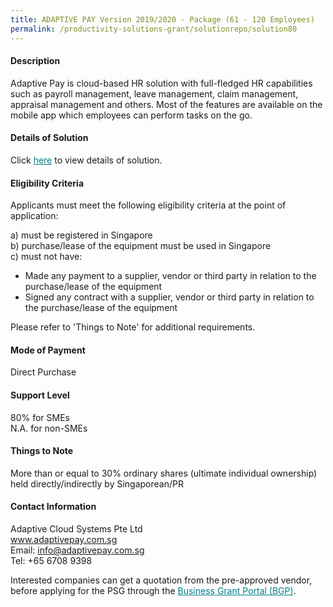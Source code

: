 ```yaml
---
title: ADAPTIVE PAY Version 2019/2020 - Package (61 - 120 Employees)
permalink: /productivity-solutions-grant/solutionrepo/solution80
---
```


#### Description

Adaptive Pay is cloud-based HR solution with full-fledged HR capabilities such as payroll management, leave management, claim management, appraisal management and others. Most of the features are available on the mobile app which employees can perform tasks on the go. 

#### Details of Solution

Click <a href='https://govassist.gobusiness.gov.sg/images/psg/Adaptive_Cloud_Annex_3_Part_4.pdf' style='color:#037e8a'>here</a> to view details of solution.

#### Eligibility Criteria

Applicants must meet the following eligibility criteria at the point of application:

a) must be registered in Singapore <br>
b) purchase/lease of the equipment must be used in Singapore <br>
c) must not have:
- Made any payment to a supplier, vendor or third party in relation to the purchase/lease of the equipment
- Signed any contract with a supplier, vendor or third party in relation to the purchase/lease of the equipment

Please refer to 'Things to Note' for additional requirements.

#### Mode of Payment
Direct Purchase

#### Support Level
80% for SMEs <br>
N.A. for non-SMEs

#### Things to Note
More than or equal to 30% ordinary shares (ultimate individual ownership) held directly/indirectly by Singaporean/PR

#### Contact Information
Adaptive Cloud Systems Pte Ltd<br>www.adaptivepay.com.sg<br>Email: info@adaptivepay.com.sg<br>Tel: +65 6708 9398

Interested companies can get a quotation from the pre-approved vendor, before applying for the PSG through the <a target='_blank' style='color:#037e8a' href='https://www.businessgrants.gov.sg/'>Business Grant Portal (BGP)</a>.
